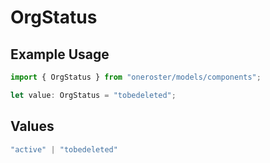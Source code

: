 # OrgStatus

## Example Usage

```typescript
import { OrgStatus } from "oneroster/models/components";

let value: OrgStatus = "tobedeleted";
```

## Values

```typescript
"active" | "tobedeleted"
```